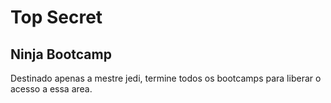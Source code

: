 # Top Secret

## Ninja Bootcamp

Destinado apenas a mestre jedi, termine todos os bootcamps para liberar o acesso a essa area.